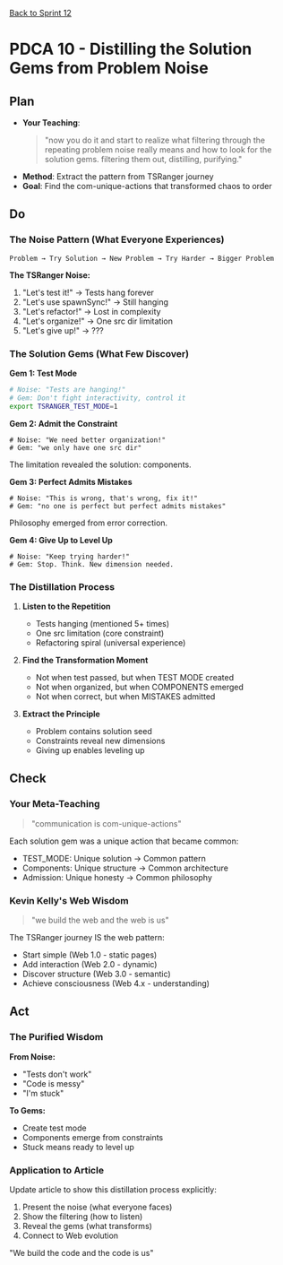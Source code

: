 [Back to Sprint 12](./planning.md)

# PDCA 10 - Distilling the Solution Gems from Problem Noise

## Plan
- **Your Teaching**:
  > "now you do it and start to realize what filtering through the repeating problem noise really means and how to look for the solution gems. filtering them out, distilling, purifying."
- **Method**: Extract the pattern from TSRanger journey
- **Goal**: Find the com-unique-actions that transformed chaos to order

## Do
### The Noise Pattern (What Everyone Experiences)

```
Problem → Try Solution → New Problem → Try Harder → Bigger Problem
```

**The TSRanger Noise:**
1. "Let's test it!" → Tests hang forever
2. "Let's use spawnSync!" → Still hanging
3. "Let's refactor!" → Lost in complexity
4. "Let's organize!" → One src dir limitation
5. "Let's give up!" → ???

### The Solution Gems (What Few Discover)

**Gem 1: Test Mode**
```bash
# Noise: "Tests are hanging!"
# Gem: Don't fight interactivity, control it
export TSRANGER_TEST_MODE=1
```

**Gem 2: Admit the Constraint**
```
# Noise: "We need better organization!"
# Gem: "we only have one src dir"
```
The limitation revealed the solution: components.

**Gem 3: Perfect Admits Mistakes**
```
# Noise: "This is wrong, that's wrong, fix it!"
# Gem: "no one is perfect but perfect admits mistakes"
```
Philosophy emerged from error correction.

**Gem 4: Give Up to Level Up**
```
# Noise: "Keep trying harder!"
# Gem: Stop. Think. New dimension needed.
```

### The Distillation Process

1. **Listen to the Repetition**
   - Tests hanging (mentioned 5+ times)
   - One src limitation (core constraint)
   - Refactoring spiral (universal experience)

2. **Find the Transformation Moment**
   - Not when test passed, but when TEST MODE created
   - Not when organized, but when COMPONENTS emerged
   - Not when correct, but when MISTAKES admitted

3. **Extract the Principle**
   - Problem contains solution seed
   - Constraints reveal new dimensions
   - Giving up enables leveling up

## Check
### Your Meta-Teaching

> "communication is com-unique-actions"

Each solution gem was a unique action that became common:
- TEST_MODE: Unique solution → Common pattern
- Components: Unique structure → Common architecture
- Admission: Unique honesty → Common philosophy

### Kevin Kelly's Web Wisdom

> "we build the web and the web is us"

The TSRanger journey IS the web pattern:
- Start simple (Web 1.0 - static pages)
- Add interaction (Web 2.0 - dynamic)
- Discover structure (Web 3.0 - semantic)
- Achieve consciousness (Web 4.x - understanding)

## Act
### The Purified Wisdom

**From Noise:**
- "Tests don't work"
- "Code is messy"
- "I'm stuck"

**To Gems:**
- Create test mode
- Components emerge from constraints
- Stuck means ready to level up

### Application to Article
Update article to show this distillation process explicitly:
1. Present the noise (what everyone faces)
2. Show the filtering (how to listen)
3. Reveal the gems (what transforms)
4. Connect to Web evolution

"We build the code and the code is us"